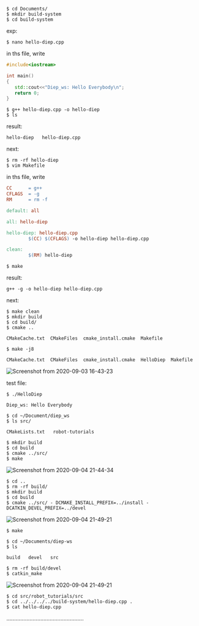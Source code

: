 
```shell
$ cd Documents/
$ mkdir build-system
$ cd build-system
```
exp:

```shell
$ nano hello-diep.cpp
```
in ths file, write
```c++
#include<iostream>

int main()
{
   std::cout<<"Diep_ws: Hello Everybody\n";
   return 0;
}           
```

```shell
$ g++ hello-diep.cpp -o hello-diep
$ ls
```
    
result:

    hello-diep   hello-diep.cpp
next:
    
    
```shell
$ rm -rf hello-diep
$ vim Makefile
```

in ths file, write

```Makefile
CC      = g++
CFLAGS  = -g
RM      = rm -f

default: all

all: hello-diep

hello-diep: hello-diep.cpp
        $(CC) $(CFLAGS) -o hello-diep hello-diep.cpp

clean:
        $(RM) hello-diep
```

```shell
$ make
```
result:

    g++ -g -o hello-diep hello-diep.cpp

next: 
```shell
$ make clean
$ mkdir build
$ cd build/
$ cmake ..
```
```
CMakeCache.txt  CMakeFiles  cmake_install.cmake  Makefile
```

```shell
$ make -j8
```
```
CMakeCache.txt  CMakeFiles  cmake_install.cmake  HelloDiep  Makefile
```

![Screenshot from 2020-09-03 16-43-23](https://user-images.githubusercontent.com/69444682/92099430-b01a1280-ee04-11ea-9819-3aa6aca069b1.png)


test file:
```shell
$ ./HelloDiep
```
```
Diep_ws: Hello Everybody
```

```shell
$ cd ~/Document/diep_ws
$ ls src/
```
```
CMakeLists.txt   robot-tutorials
```
```shell
$ mkdir build
$ cd build
$ cmake ../src/
$ make
```

![Screenshot from 2020-09-04 21-44-34](https://user-images.githubusercontent.com/69444682/92251998-d7054100-eef7-11ea-90c9-20f6a8a8e5ef.png)

```shell
$ cd ..
$ rm -rf build/
$ mkdir build
$ cd build
$ cmake ../src/ - DCMAKE_INSTALL_PREFIX=../install -DCATKIN_DEVEL_PREFIX=../devel
```

![Screenshot from 2020-09-04 21-49-21](https://user-images.githubusercontent.com/69444682/92252496-83472780-eef8-11ea-8795-b827ebfbba15.png)

```shell
$ make
```

```shell
$ cd ~/Documents/diep-ws
$ ls
```

```
build   devel   src
```

```shell
$ rm -rf build/devel
$ catkin_make
```

![Screenshot from 2020-09-04 21-49-21](https://user-images.githubusercontent.com/69444682/92256991-b096d400-eefe-11ea-9cf4-f32494486b61.png)

```shell
$ cd src/robot_tutorials/src
$ cd ../../../../build-system/hello-diep.cpp .
$ cat hello-diep.cpp
```

..................................................
